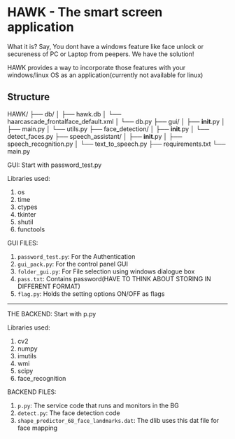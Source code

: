 # HAWK - The smart screen application

What it is?
  Say, You dont have a windows feature like face unlock or secureness of PC or Laptop from peepers.
  We have the solution!
  
  HAWK provides a way to incorporate those features with your windows/linux OS as an application(currently not available for linux)
  
## Structure
HAWK/
├── db/
│   ├── hawk.db
│   └── haarcascade_frontalface_default.xml
│   └── db.py
├── gui/
│   ├── __init__.py
│   ├── main.py
│   └── utils.py
├── face_detection/
│   ├── __init__.py
│   └── detect_faces.py
├── speech_assistant/
│   ├── __init__.py
│   ├── speech_recognition.py
│   └── text_to_speech.py
├── requirements.txt
└── main.py

  GUI:
    Start with password_test.py

  Libraries used:
  1. os 
  2. time
  3. ctypes
  4. tkinter
  5. shutil
  6. functools

  GUI FILES: 
  1. `password_test.py`: For the Authentication
  2. `gui_pack.py`: For the control panel GUI
  3. `folder_gui.py`: For File selection using windows dialogue box
  4. `pass.txt`: Contains password(HAVE TO THINK ABOUT STORING IN DIFFERENT FORMAT)
  5. `flag.py`: Holds the setting options ON/OFF as flags
  --------------------------------------------------------------------------
  THE BACKEND:
      Start with p.py
      
  Libraries used:
  1. cv2
  2. numpy
  3. imutils
  4. wmi
  5. scipy
  6. face_recognition

  BACKEND FILES:
  1. `p.py`: The service code that runs and monitors in the BG
  2. `detect.py`: The face detection code
  3. `shape_predictor_68_face_landmarks.dat`: The dlib uses this dat file for face mapping
